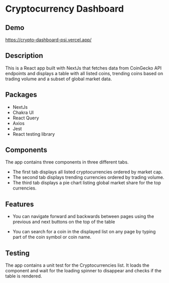 # Cryptocurrency Dashboard

## Demo

https://crypto-dashboard-psi.vercel.app/

## Description

This is a React app built with NextJs that fetches data from CoinGecko API endpoints and displays a table with all listed coins, trending coins based on trading volume and a subset of global market data.

## Packages

- NextJs
- Chakra UI
- React Query
- Axios
- Jest
- React testing library

## Components

The app contains three components in three different tabs.

- The first tab displays all listed cryptocurrencies ordered by market cap.
- The second tab displays trending currencies ordered by trading volume.
- The third tab displays a pie chart listing global market share for the top currencies.

## Features

- You can navigate forward and backwards between pages using the previous and next buttons on the top of the table

- You can search for a coin in the displayed list on any page by typing part of the coin symbol or coin name.

## Testing

The app contains a unit test for the Cryptocurrencies list. It loads the component and wait for the loading spinner to disappear and checks if the table is rendered.
